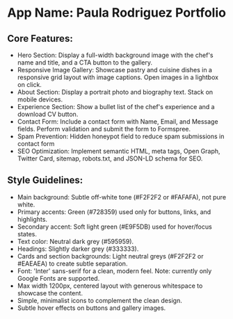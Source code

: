 # **App Name**: Paula Rodriguez Portfolio

## Core Features:

- Hero Section: Display a full-width background image with the chef's name and title, and a CTA button to the gallery.
- Responsive Image Gallery: Showcase pastry and cuisine dishes in a responsive grid layout with image captions. Open images in a lightbox on click.
- About Section: Display a portrait photo and biography text. Stack on mobile devices.
- Experience Section: Show a bullet list of the chef's experience and a download CV button.
- Contact Form: Include a contact form with Name, Email, and Message fields. Perform validation and submit the form to Formspree.
- Spam Prevention: Hidden honeypot field to reduce spam submissions in contact form
- SEO Optimization: Implement semantic HTML, meta tags, Open Graph, Twitter Card, sitemap, robots.txt, and JSON-LD schema for SEO.

## Style Guidelines:

- Main background: Subtle off-white tone (#F2F2F2 or #FAFAFA), not pure white.
- Primary accents: Green (#728359) used only for buttons, links, and highlights.
- Secondary accent: Soft light green (#E9F5DB) used for hover/focus states.
- Text color: Neutral dark grey (#595959).
- Headings: Slightly darker grey (#333333).
- Cards and section backgrounds: Light neutral greys (#F2F2F2 or #EAEAEA) to create subtle separation.
- Font: 'Inter' sans-serif for a clean, modern feel. Note: currently only Google Fonts are supported.
- Max width 1200px, centered layout with generous whitespace to showcase the content.
- Simple, minimalist icons to complement the clean design.
- Subtle hover effects on buttons and gallery images.